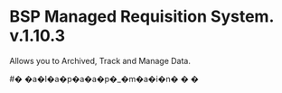 # BSP Managed Requisition System. v.1.10.3

 Allows you to Archived, Track and Manage Data.
 
 
#� �a�l�a�p�a�a�p�_�m�a�i�n�
�
�
